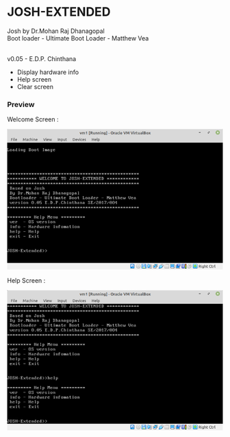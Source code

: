 # JOSH-EXTENDED
Josh by Dr.Mohan Raj Dhanagopal<br>
Boot loader - Ultimate Boot Loader - Matthew Vea<br><br>

v0.05 -  E.D.P. Chinthana
  * Display hardware info
  * Help screen
  * Clear screen
  
<h3>Preview</h3>

Welcome Screen :

![Welcome Screen](https://github.com/edpchinthana/josh-extended/blob/master/preview/image1.png)<br>

Help Screen :

![Help Screen](https://github.com/edpchinthana/josh-extended/blob/master/preview/image2.png)
